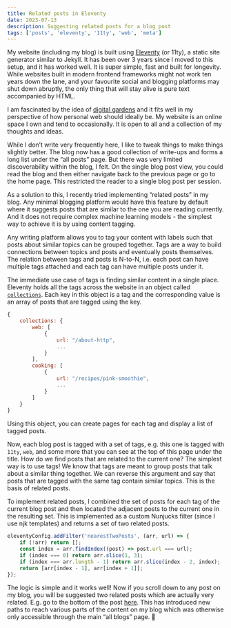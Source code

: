 ```yaml
---
title: Related posts in Eleventy
date: 2023-07-13
description: Suggesting related posts for a blog post
tags: ['posts', 'eleventy', '11ty', 'web', 'meta']
---
```


My website (including my blog) is built using [Eleventy](https://www.11ty.dev/) (or 11ty), a static site generator similar to Jekyll. It has been over 3 years since I moved to this setup, and it has worked well. It is super simple, fast and built for longevity. While websites built in modern frontend frameworks might not work ten years down the lane, and your favourite social and blogging platforms may shut down abruptly, the only thing that will stay alive is pure text accompanied by HTML.

I am fascinated by the idea of [digital gardens](https://maggieappleton.com/garden-history) and it fits well in my perspective of how personal web should ideally be. My website is an online space I own and tend to occasionally. It is open to all and a collection of my thoughts and ideas.

While I don’t write very frequently here, I like to tweak things to make things slightly better. The blog now has a good collection of write-ups and forms a long list under the “all posts” page. But there was very limited discoverability within the blog, I felt. On the single blog post view, you could read the blog and then either navigate back to the previous page or go to the home page. This restricted the reader to a single blog post per session.

As a solution to this, I recently tried implementing “related posts” in my blog. Any minimal blogging platform would have this feature by default where it suggests posts that are similar to the one you are reading currently. And it does not require complex machine learning models - the simplest way to achieve it is by using content tagging.

Any writing platform allows you to tag your content with labels such that posts about similar topics can be grouped together. Tags are a way to build connections between topics and posts and eventually posts themselves. The relation between tags and posts is N-to-N, i.e. each post can have multiple tags attached and each tag can have multiple posts under it.

The immediate use case of tags is finding similar content in a single place. Eleventy holds all the tags across the website in an object called [`collections`](https://www.11ty.dev/docs/collections/). Each key in this object is a tag and the corresponding value is an array of posts that are tagged using the key.

```js
{
	collections: {
		web: [
			{
				url: "/about-http",
				...
			}
		],
		cooking: [
			{
				url: "/recipes/pink-smoothie",
				...
			}
		]
	}
}
```

Using this object, you can create pages for each tag and display a list of tagged posts.

Now, each blog post is tagged with a set of tags, e.g. this one is tagged with `11ty`, `web`, and some more that you can see at the top of this page under the title. How do we find posts that are related to the current one? The simplest way is to use tags! We know that tags are meant to group posts that talk about a similar thing together. We can reverse this argument and say that posts that are tagged with the same tag contain similar topics. This is the basis of related posts.

To implement related posts, I combined the set of posts for each tag of the current blog post and then located the adjacent posts to the current one in the resulting set. This is implemented as a custom Nunjucks filter (since I use njk templates) and returns a set of two related posts.

```js
eleventyConfig.addFilter('nearestTwoPosts', (arr, url) => {
	if (!arr) return [];
	const index = arr.findIndex((post) => post.url === url);
	if (index === 0) return arr.slice(1, 3);
	if (index === arr.length - 1) return arr.slice(index - 2, index);
	return [arr[index - 1], arr[index + 1]];
});
```

The logic is simple and it works well! Now if you scroll down to any post on my blog, you will be suggested two related posts which are actually very related. E.g. go to the bottom of the post [here](/about-computing-systems/posts/paper-pursuit-3-isolating-web-programs/). This has introduced new paths to reach various parts of the content on my blog which was otherwise only accessible through the main “all blogs” page. 🎉
